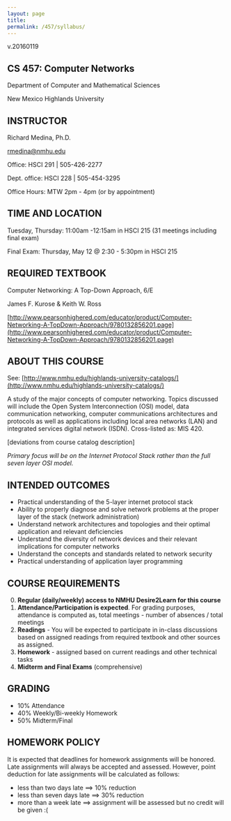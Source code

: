 ```yaml
---
layout: page
title:
permalink: /457/syllabus/
---
```


v.20160119

## CS 457: Computer Networks

Department of Computer and Mathematical Sciences

New Mexico Highlands University

## INSTRUCTOR
Richard Medina, Ph.D.

rmedina@nmhu.edu

Office: HSCI 291 | 505-426-2277

Dept. office: HSCI 228 | 505-454-3295

Office Hours: MTW 2pm - 4pm (or by appointment)

## TIME AND LOCATION
Tuesday, Thursday: 11:00am -12:15am in HSCI 215 (31 meetings including final exam)

Final Exam: Thursday, May 12 @ 2:30 - 5:30pm in HSCI 215 

## REQUIRED TEXTBOOK
Computer Networking: A Top-Down Approach, 6/E

James F. Kurose & Keith W. Ross

[http://www.pearsonhighered.com/educator/product/Computer-Networking-A-TopDown-Approach/9780132856201.page](http://www.pearsonhighered.com/educator/product/Computer-Networking-A-TopDown-Approach/9780132856201.page)

## ABOUT THIS COURSE
See: [http://www.nmhu.edu/highlands-university-catalogs/](http://www.nmhu.edu/highlands-university-catalogs/)

A study of the major concepts of computer networking. Topics
discussed will include the Open System Interconnection
(OSI) model, data communication networking, computer
communications architectures and protocols as well as applications
including local area networks (LAN) and integrated services digital
network (ISDN). Cross-listed as: MIS 420.

[deviations from course catalog description]

*Primary focus will be on the Internet Protocol Stack rather than the full seven layer OSI model.*

## INTENDED OUTCOMES
* Practical understanding of the 5-layer internet protocol stack
* Ability to properly diagnose and solve network problems at the proper layer of the stack (network administration)
* Understand network architectures and topologies and their optimal application and relevant deficiencies
* Understand the diversity of network devices and their relevant implications for computer networks
* Understand the concepts and standards related to network security
* Practical understanding of application layer programming


## COURSE REQUIREMENTS
0. **Regular (daily/weekly) access to NMHU Desire2Learn for this course**
1. **Attendance/Participation is expected**. For grading purposes, attendance is computed as, total meetings - number of absences / total meetings
2. **Readings** - You will be expected to participate in in-class discussions based on assigned readings from required textbook and other sources as assigned.
3. **Homework** - assigned based on current readings and other technical tasks
4. **Midterm and Final Exams** (comprehensive)

## GRADING
* 10%	Attendance
* 40%	Weekly/Bi-weekly Homework
* 50%	Midterm/Final

## HOMEWORK POLICY
It is expected that deadlines for homework assignments will be honored. Late assignments will always be accepted and assessed. However, point deduction for late assignments will be calculated as follows:

* less than two days late ==> 10% reduction
* less than seven days late ==> 30% reduction
* more than a week late ==> assignment will be assessed but no credit will be given :(